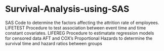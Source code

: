 # Survival-Analysis-using-SAS
SAS Code to determine the factors affecting the attrition rate of employees.
LIFETEST Procedure to test association between event time and time constant covariates.
LIFEREG Procedure to estimatate regression models for censored data
AFT and COX’s Proportional Hazards to determine the survival time and hazard ratios between groups

